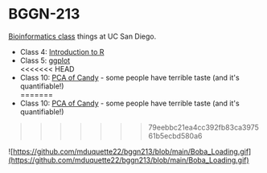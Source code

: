 # BGGN-213

[Bioinformatics class](https://bioboot.github.io/bggn213_F22/) things at UC San Diego. 

- Class 4: [Introduction to R]()  
- Class 5: [ggplot]()  
<<<<<<< HEAD
- Class 10: [PCA of Candy]() - some people have terrible taste (and it's quantifiable!)  
=======
- Class 10: [PCA of Candy](https://htmlpreview.github.io/?https://github.com/mduquette22/bggn213/blob/main/Class10%20-%20CANDY/Class10%20-%20Dandy%20Candy.html) - some people have terrible taste (and it's quantifiable!)  
>>>>>>> 79eebbc21ea4cc392fb83ca397561b5ecbd580a6

![https://github.com/mduquette22/bggn213/blob/main/Boba_Loading.gif](https://github.com/mduquette22/bggn213/blob/main/Boba_Loading.gif)
